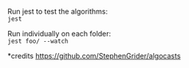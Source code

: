 Run jest to test the algorithms:\
`jest`

Run individually on each folder: \
`jest foo/ --watch`

\*credits
https://github.com/StephenGrider/algocasts
